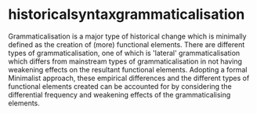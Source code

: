 # historicalsyntaxgrammaticalisation
Grammaticalisation is a major type of historical change which is minimally defined as the creation of (more) functional elements. There are different types of grammaticalisation, one of which is 'lateral' grammaticalisation which differs from mainstream types of grammaticalisation in not having weakening effects on the resultant functional elements. Adopting a formal Minimalist approach, these empirical differences and the different types of functional elements created can be accounted for by considering the differential frequency and weakening effects of the grammaticalising elements. 
